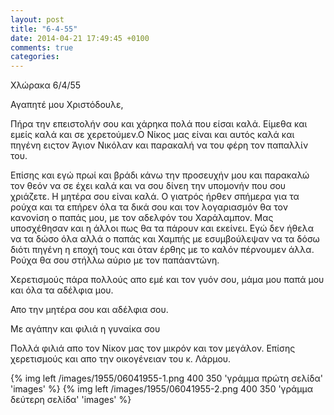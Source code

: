```yaml
---
layout: post
title: "6-4-55"
date: 2014-04-21 17:49:45 +0100
comments: true
categories:
---
```

Χλώρακα 6/4/55

 Αγαπητέ μου Χριστόδουλε,

Πήρα την επειστολήν σου και χάρηκα πολά που είσαι καλά. Είμεθα και εμείς καλά και σε χερετούμεν.Ο Νίκος μας είναι και αυτός καλά και πηγένη ειςτον Άγιον Νικόλαν και παρακαλή να του φέρη τον παπαλλίν του.

Επίσης και εγώ πρωί και βράδι κάνω την προσευχήν μου και παρακαλώ τον θεόν να σε έχει καλά και να σου δίνεη την υπομονήν που σου χριάζετε. Η μητέρα σου είναι καλά. Ο γιατρός ήρθεν σπήμερα για τα ρούχα και τα επήρεν όλα τα δικά σου και τον λογαριασμόν θα τον κανονίση ο παπάς μου, με τον αδελφόν του Χαράλαμπον. Μας υποσχέθησαν και η άλλοι πως θα τα πάρουν και εκείνει. Εγώ δεν ήθελα να τα δώσο όλα αλλά ο παπάς και Χαμπής με εσυμβούλεψαν να τα δόσω διότι πηγένη η εποχή τους και όταν έρθης με το καλόν πέρνουμεν άλλα. Ρούχα θα σου στήλλω αύριο με τον παπάαντώνη.

Χερετισμούς πάρα πολλούς απο εμέ και τον γυόν σου, μάμα μου παπά μου και όλα τα αδέλφια μου.

Απο την μητέρα σου και αδέλφια σου.

Με αγάπην και φιλιά η γυναίκα σου

Πολλά φιλιά απο τον Νίκον μας τον μικρόν και τον μεγάλον. Επίσης χερετισμούς και απο την οικογένειαν του κ. Λάρμου.



{% img left /images/1955/06041955-1.png 400 350 'γράμμα πρώτη σελίδα' 'images' %}
{% img left /images/1955/06041955-2.png 400 350 'γράμμα δεύτερη σελίδα' 'images' %}
